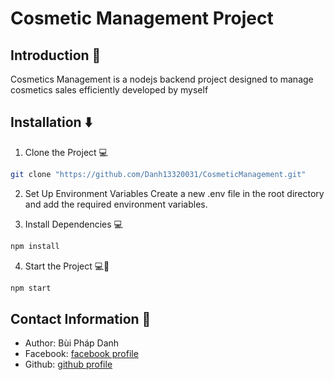 # Cosmetic Management Project

## Introduction 🎉

Cosmetics Management is a nodejs backend project designed to manage cosmetics sales efficiently developed by myself

## Installation ⬇️

1. Clone the Project 💻

```bash
git clone "https://github.com/Danh13320031/CosmeticManagement.git"
```

2. Set Up Environment Variables
   Create a new .env file in the root directory and add the required environment variables.

3. Install Dependencies 💻

```bash
npm install
```

4. Start the Project 💻🚀

```bash
npm start
```

## Contact Information 👦

- Author: Bùi Pháp Danh
- Facebook: [facebook profile](https://www.facebook.com/danh.bui.10420321)
- Github: [github profile](https://github.com/Danh13320031)
